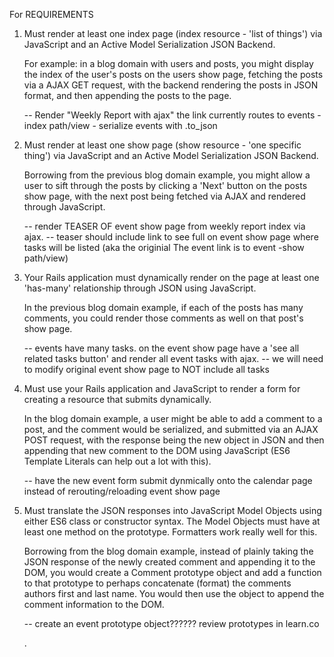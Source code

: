 For REQUIREMENTS
1. Must render at least one index page (index resource - 'list of things') via JavaScript and an Active Model Serialization JSON Backend.

    For example: in a blog domain with users and posts, you might display the index of the user's posts on the users show page, fetching the posts via a AJAX GET request, with the backend rendering the posts in JSON format, and then appending the posts to the page.

    -- Render "Weekly Report with ajax" the link currently routes to events - index path/view
        - serialize events with .to_json

2. Must render at least one show page (show resource - 'one specific thing') via JavaScript and an Active Model Serialization JSON Backend.

    Borrowing from the previous blog domain example, you might allow a user to sift through the posts by clicking a 'Next' button on the posts show page, with the next post being fetched via AJAX and rendered through JavaScript.

    -- render TEASER OF event show page from weekly report index via ajax. 
    -- teaser should include link to see full on event show page where tasks will be listed (aka the originial The event link is to event -show path/view)

3. Your Rails application must dynamically render on the page at least one 'has-many' relationship through JSON using JavaScript.

    In the previous blog domain example, if each of the posts has many comments, you could render those comments as well on that post's show page.

    -- events have many tasks. on the event show page have a 'see all related tasks button' and render all event tasks with ajax. 
    -- we will need to modify original event show page to NOT include all tasks 


4. Must use your Rails application and JavaScript to render a form for creating a resource that submits dynamically.

    In the blog domain example, a user might be able to add a comment to a post, and the comment would be serialized, and submitted via an AJAX POST request, with the response being the new object in JSON and then appending that new comment to the DOM using JavaScript (ES6 Template Literals can help out a lot with this).

    -- have the new event form submit dynmically onto the calendar page instead of rerouting/reloading event show page


5. Must translate the JSON responses into JavaScript Model Objects using either ES6 class or constructor syntax. The Model Objects must have at least one method on the   prototype. Formatters work really well for this.

    Borrowing from the blog domain example, instead of plainly taking the JSON response of the newly created comment and appending it to the DOM, you would create a Comment prototype object and add a function to that prototype to perhaps concatenate (format) the comments authors first and last name. You would then use the object to append the comment information to the DOM.

    -- create an event prototype object?????? review prototypes in learn.co

    . 
